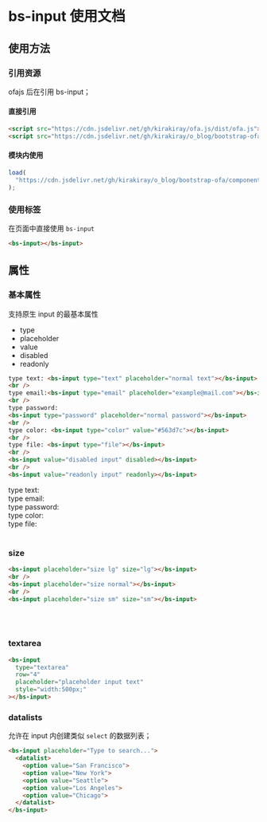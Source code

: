 # bs-input 使用文档

## 使用方法

### 引用资源

ofajs 后在引用 bs-input；

#### 直接引用

```html
<script src="https://cdn.jsdelivr.net/gh/kirakiray/ofa.js/dist/ofa.js"></script>
<script src="https://cdn.jsdelivr.net/gh/kirakiray/o_blog/bootstrap-ofa/components/bs-input/bs-input.js"></script>
```

#### 模块内使用

```javascript
load(
  "https://cdn.jsdelivr.net/gh/kirakiray/o_blog/bootstrap-ofa/components/bs-input -p"
);
```

### 使用标签

在页面中直接使用 `bs-input`

```html
<bs-input></bs-input>
```

<code-run>
    <template>
        <codehead>
            <!-- 新建后会被放到顶部的内容 -->
            <!-- 不会被展示到代码显示上 -->
            <script src="https://cdn.jsdelivr.net/gh/kirakiray/ofa.js/dist/ofa.js"></script>
            <script src="{{origin}}/components/bs-input/bs-input.js"></script>
        </codehead>
        <bs-input></bs-input>
    </template>
</code-run>

## 属性

### 基本属性

支持原生 input 的最基本属性

- type
- placeholder
- value
- disabled
- readonly

```html
type text: <bs-input type="text" placeholder="normal text"></bs-input>
<br />
type email:<bs-input type="email" placeholder="example@mail.com"></bs-input>
<br />
type password:
<bs-input type="password" placeholder="normal password"></bs-input>
<br />
type color: <bs-input type="color" value="#563d7c"></bs-input>
<br />
type file: <bs-input type="file"></bs-input>
<br />
<bs-input value="disabled input" disabled></bs-input>
<br />
<bs-input value="readonly input" readonly></bs-input>
```

type text: <bs-input type="text" placeholder="normal text"></bs-input>
<br>
type email:<bs-input type="email" placeholder="example@mail.com"></bs-input>
<br>
type password: <bs-input type="password" placeholder="normal password"></bs-input>
<br>
type color: <bs-input type="color" value="#563d7c"></bs-input>
<br>
type file: <bs-input type="file"></bs-input>
<br>
<bs-input value="disabled input" disabled></bs-input>
<br>
<bs-input value="readonly input" readonly></bs-input>

### size

```html
<bs-input placeholder="size lg" size="lg"></bs-input>
<br />
<bs-input placeholder="size normal"></bs-input>
<br />
<bs-input placeholder="size sm" size="sm"></bs-input>
```

<bs-input placeholder="size lg" size="lg"></bs-input>
<br>
<bs-input placeholder="size normal"></bs-input>
<br>
<bs-input placeholder="size sm" size="sm"></bs-input>

### textarea

```html
<bs-input
  type="textarea"
  row="4"
  placeholder="placeholder input text"
  style="width:500px;"
></bs-input>
```

<code-run>
    <template>
        <codehead>
            <!-- 新建后会被放到顶部的内容 -->
            <!-- 不会被展示到代码显示上 -->
            <script src="https://cdn.jsdelivr.net/gh/kirakiray/ofa.js/dist/ofa.js"></script>
            <script src="{{origin}}/components/bs-input/bs-input.js"></script>
        </codehead>
      <bs-input type="textarea" row="4" placeholder="placeholder input text" style="width:500px;"></bs-input>
    </template>
</code-run>

### datalists

允许在 input 内创建类似 `select` 的数据列表；

```html
<bs-input placeholder="Type to search...">
  <datalist>
    <option value="San Francisco">
    <option value="New York">
    <option value="Seattle">
    <option value="Los Angeles">
    <option value="Chicago">
  </datalist>
</bs-input>
```

<bs-input placeholder="Type to search...">
  <datalist>
    <option value="San Francisco">
    <option value="New York">
    <option value="Seattle">
    <option value="Los Angeles">
    <option value="Chicago">
  </datalist>
</bs-input>
